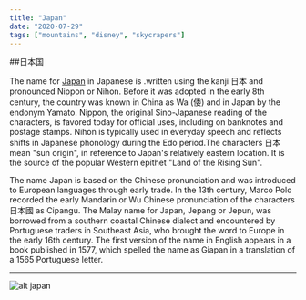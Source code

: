 ```yaml
---
title: "Japan"
date: "2020-07-29"
tags: ["mountains", "disney", "skycrapers"]
---
```


##日本国

The name for [Japan](https://en.wikipedia.org/wiki/Japan) in Japanese is .written using the kanji 日本 and pronounced Nippon or Nihon. Before it was adopted in the early 8th century, the country was known in China as Wa (倭) and in Japan by the endonym Yamato. Nippon, the original Sino-Japanese reading of the characters, is favored today for official uses, including on banknotes and postage stamps. Nihon is typically used in everyday speech and reflects shifts in Japanese phonology during the Edo period.The characters 日本 mean "sun origin", in reference to Japan's relatively eastern location. It is the source of the popular Western epithet "Land of the Rising Sun".

The name Japan is based on the Chinese pronunciation and was introduced to European languages through early trade. In the 13th century, Marco Polo recorded the early Mandarin or Wu Chinese pronunciation of the characters 日本國 as Cipangu. The Malay name for Japan, Jepang or Jepun, was borrowed from a southern coastal Chinese dialect and encountered by Portuguese traders in Southeast Asia, who brought the word to Europe in the early 16th century. The first version of the name in English appears in a book published in 1577, which spelled the name as Giapan in a translation of a 1565 Portuguese letter.
***
![alt japan](https://origin.go.escape.com.au/wp-content/uploads/2019/05/japan_torri-gates.jpg?w=930&h=400&crop=1)